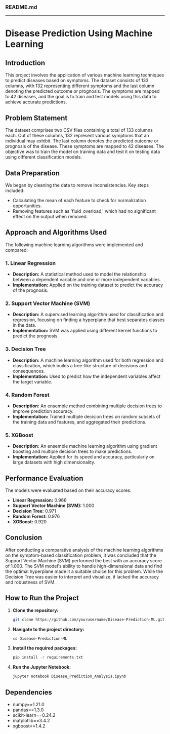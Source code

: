 ### README.md

---

# Disease Prediction Using Machine Learning

## Introduction
This project involves the application of various machine learning techniques to predict diseases based on symptoms. The dataset consists of 133 columns, with 132 representing different symptoms and the last column denoting the predicted outcome or prognosis. The symptoms are mapped to 42 diseases, and the goal is to train and test models using this data to achieve accurate predictions.

## Problem Statement
The dataset comprises two CSV files containing a total of 133 columns each. Out of these columns, 132 represent various symptoms that an individual may exhibit. The last column denotes the predicted outcome or prognosis of the disease. These symptoms are mapped to 42 diseases. The objective was to train the model on training data and test it on testing data using different classification models.

## Data Preparation
We began by cleaning the data to remove inconsistencies. Key steps included:
- Calculating the mean of each feature to check for normalization opportunities.
- Removing features such as 'fluid_overload,' which had no significant effect on the output when removed.

## Approach and Algorithms Used
The following machine learning algorithms were implemented and compared:

### 1. Linear Regression
- **Description:** A statistical method used to model the relationship between a dependent variable and one or more independent variables.
- **Implementation:** Applied on the training dataset to predict the accuracy of the prognosis.

### 2. Support Vector Machine (SVM)
- **Description:** A supervised learning algorithm used for classification and regression, focusing on finding a hyperplane that best separates classes in the data.
- **Implementation:** SVM was applied using different kernel functions to predict the prognosis.

### 3. Decision Tree
- **Description:** A machine learning algorithm used for both regression and classification, which builds a tree-like structure of decisions and consequences.
- **Implementation:** Used to predict how the independent variables affect the target variable.

### 4. Random Forest
- **Description:** An ensemble method combining multiple decision trees to improve prediction accuracy.
- **Implementation:** Trained multiple decision trees on random subsets of the training data and features, and aggregated their predictions.

### 5. XGBoost
- **Description:** An ensemble machine learning algorithm using gradient boosting and multiple decision trees to make predictions.
- **Implementation:** Applied for its speed and accuracy, particularly on large datasets with high dimensionality.

## Performance Evaluation
The models were evaluated based on their accuracy scores:

- **Linear Regression:** 0.966
- **Support Vector Machine (SVM):** 1.000
- **Decision Tree:** 0.971
- **Random Forest:** 0.976
- **XGBoost:** 0.920

## Conclusion
After conducting a comparative analysis of the machine learning algorithms on the symptom-based classification problem, it was concluded that the Support Vector Machine (SVM) performed the best with an accuracy score of 1.000. The SVM model's ability to handle high-dimensional data and find the optimal hyperplane made it a suitable choice for this problem. While the Decision Tree was easier to interpret and visualize, it lacked the accuracy and robustness of SVM.

## How to Run the Project
1. **Clone the repository:**
   ```bash
   git clone https://github.com/yourusername/Disease-Prediction-ML.git
   ```
2. **Navigate to the project directory:**
   ```bash
   cd Disease-Prediction-ML
   ```
3. **Install the required packages:**
   ```bash
   pip install -r requirements.txt
   ```
4. **Run the Jupyter Notebook:**
   ```bash
   jupyter notebook Disease_Prediction_Analysis.ipynb
   ```

## Dependencies
- numpy==1.21.0
- pandas==1.3.0
- scikit-learn==0.24.2
- matplotlib==3.4.2
- xgboost==1.4.2
